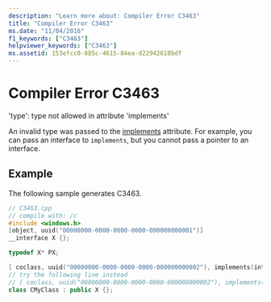 ```yaml
---
description: "Learn more about: Compiler Error C3463"
title: "Compiler Error C3463"
ms.date: "11/04/2016"
f1_keywords: ["C3463"]
helpviewer_keywords: ["C3463"]
ms.assetid: 153efcc0-085c-4615-84ea-d22942618bdf
---
```

# Compiler Error C3463

'type': type not allowed in attribute 'implements'

An invalid type was passed to the [implements](../../windows/attributes/implements-cpp.md) attribute. For example, you can pass an interface to `implements`, but you cannot pass a pointer to an interface.

## Example

The following sample generates C3463.

```cpp
// C3463.cpp
// compile with: /c
#include <windows.h>
[object, uuid("00000000-0000-0000-0000-000000000001")]
__interface X {};

typedef X* PX;

[ coclass, uuid("00000000-0000-0000-0000-000000000002"), implements(interfaces=PX) ]   // C3463
// try the following line instead
// [ coclass, uuid("00000000-0000-0000-0000-000000000002"), implements(interfaces=X) ]
class CMyClass : public X {};
```

